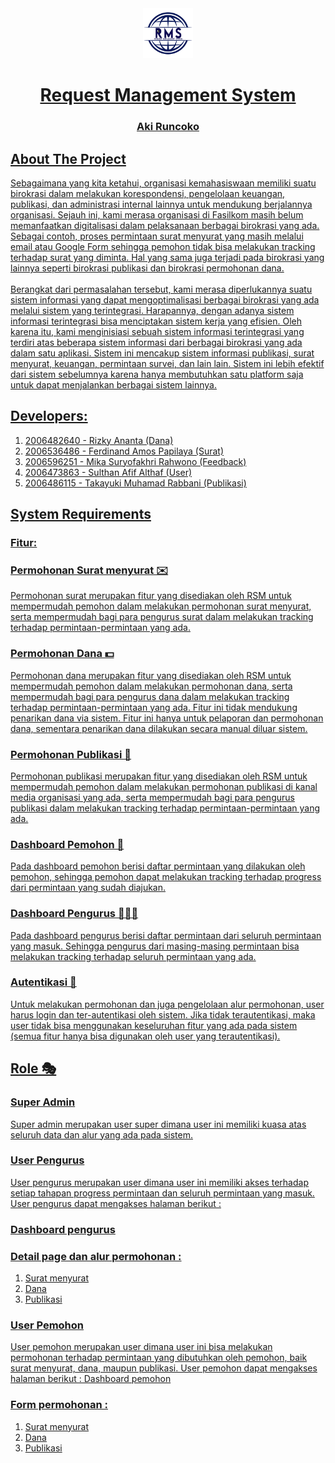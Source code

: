 <div align="center">
  <a href="https://github.com/anantaristik/requestmanagementsystem/blob/master/static/base/img/rms-logo-white-bg.png">
    <img src="https://github.com/anantaristik/requestmanagementsystem/blob/master/static/base/img/rms-logo-white-bg.png" alt="Logo" width="80" height="80">
    
<h1 align="center">Request Management System</h1>
<h3 align="center">Aki Runcoko</h3>
    </div>
  
## About The Project
Sebagaimana yang kita ketahui, organisasi kemahasiswaan memiliki suatu birokrasi dalam melakukan korespondensi, pengelolaan keuangan, publikasi, dan administrasi internal lainnya untuk mendukung berjalannya organisasi. Sejauh ini, kami merasa organisasi di Fasilkom masih belum memanfaatkan digitalisasi dalam pelaksanaan berbagai birokrasi yang ada. Sebagai contoh, proses permintaan surat menyurat yang masih melalui email atau Google Form sehingga pemohon tidak bisa melakukan tracking terhadap surat yang diminta. Hal yang sama juga terjadi pada birokrasi yang lainnya seperti birokrasi publikasi dan birokrasi permohonan dana.
<br> <br>
Berangkat dari permasalahan tersebut, kami merasa diperlukannya suatu sistem informasi yang dapat mengoptimalisasi berbagai birokrasi yang ada melalui sistem yang terintegrasi. Harapannya, dengan adanya sistem informasi terintegrasi bisa menciptakan sistem kerja yang efisien. Oleh karena itu, kami menginisiasi sebuah sistem informasi terintegrasi yang terdiri atas beberapa sistem informasi dari berbagai birokrasi yang ada dalam satu aplikasi. Sistem ini mencakup sistem informasi publikasi, surat menyurat, keuangan, permintaan survei, dan lain lain. Sistem ini lebih efektif dari sistem sebelumnya karena hanya membutuhkan satu platform  saja untuk dapat menjalankan berbagai sistem lainnya.

## Developers:
1. 2006482640 - Rizky Ananta (Dana)
2. 2006536486 - Ferdinand Amos Papilaya (Surat)
3. 2006596251 - Mika Suryofakhri Rahwono (Feedback)
4. 2006473863 - Sulthan Afif Althaf (User)
5. 2006486115 - Takayuki Muhamad Rabbani (Publikasi)


## System Requirements
### Fitur:
### Permohonan Surat menyurat ✉️
Permohonan surat merupakan fitur yang disediakan oleh RSM untuk mempermudah pemohon dalam melakukan permohonan surat menyurat, serta mempermudah bagi para pengurus surat dalam melakukan tracking terhadap permintaan-permintaan yang ada.

### Permohonan Dana 💵
Permohonan dana merupakan fitur yang disediakan oleh RSM untuk mempermudah pemohon dalam melakukan permohonan dana, serta mempermudah bagi para pengurus dana dalam melakukan tracking terhadap permintaan-permintaan yang ada. Fitur ini tidak mendukung penarikan dana via sistem. Fitur ini hanya untuk pelaporan dan permohonan dana, sementara penarikan dana dilakukan secara manual diluar sistem.

### Permohonan Publikasi 📢
Permohonan publikasi merupakan fitur yang disediakan oleh RSM untuk mempermudah pemohon dalam melakukan permohonan publikasi di kanal media organisasi yang ada, serta mempermudah bagi para pengurus publikasi dalam melakukan tracking terhadap permintaan-permintaan yang ada.

### Dashboard Pemohon 👥
Pada dashboard pemohon berisi daftar permintaan yang dilakukan oleh pemohon, sehingga pemohon dapat melakukan tracking terhadap progress dari permintaan yang sudah diajukan.

### Dashboard Pengurus 👷🏻‍♀️
Pada dashboard pengurus berisi daftar permintaan dari seluruh permintaan yang masuk. Sehingga pengurus dari masing-masing permintaan bisa melakukan tracking terhadap seluruh permintaan yang ada.

### Autentikasi 👤
Untuk melakukan permohonan dan juga pengelolaan alur permohonan, user harus login dan ter-autentikasi oleh sistem. Jika tidak terautentikasi, maka user tidak bisa menggunakan keseluruhan fitur yang ada pada sistem (semua fitur hanya bisa digunakan oleh user yang terautentikasi).

## Role 🎭
### Super Admin
Super admin merupakan user super dimana user ini memiliki kuasa atas seluruh data dan alur yang ada pada sistem.

### User Pengurus
User pengurus merupakan user dimana user ini memiliki akses terhadap setiap tahapan progress permintaan dan seluruh permintaan yang masuk. User pengurus dapat mengakses halaman berikut :
### Dashboard pengurus

### Detail page dan alur permohonan :
1. Surat menyurat
2. Dana
3. Publikasi

### User Pemohon
User pemohon merupakan user dimana user ini bisa melakukan permohonan terhadap permintaan yang dibutuhkan oleh pemohon, baik surat menyurat, dana, maupun publikasi. User pemohon dapat mengakses halaman berikut :
Dashboard pemohon

### Form permohonan :
1. Surat menyurat
2. Dana
3. Publikasi
